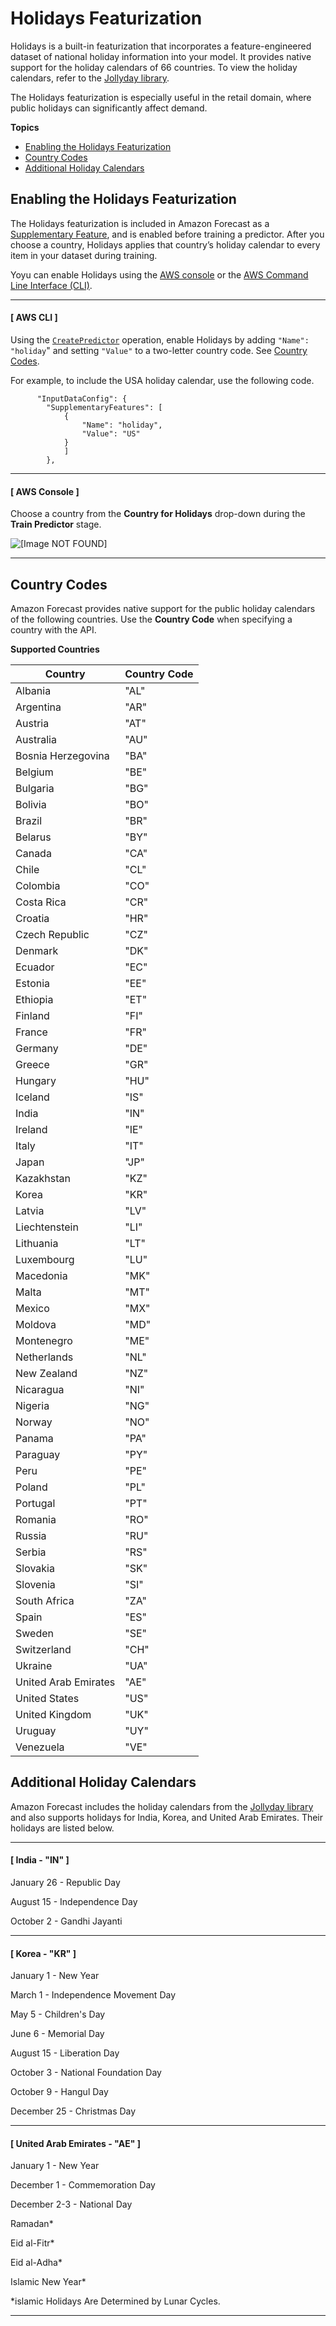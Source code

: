 # Holidays Featurization<a name="holidays"></a>

 Holidays is a built\-in featurization that incorporates a feature\-engineered dataset of national holiday information into your model\. It provides native support for the holiday calendars of 66 countries\. To view the holiday calendars, refer to the [Jollyday library](http://jollyday.sourceforge.net/data.html)\. 

 The Holidays featurization is especially useful in the retail domain, where public holidays can significantly affect demand\. 

**Topics**
+ [Enabling the Holidays Featurization](#enabling-holidays)
+ [Country Codes](#holidays-country-codes)
+ [Additional Holiday Calendars](#holiday-calendars)

## Enabling the Holidays Featurization<a name="enabling-holidays"></a>

The Holidays featurization is included in Amazon Forecast as a [Supplementary Feature](API_SupplementaryFeature.md), and is enabled before training a predictor\. After you choose a country, Holidays applies that country’s holiday calendar to every item in your dataset during training\.

 Yoyu can enable Holidays using the [AWS console](https://aws.amazon.com/console/) or the [AWS Command Line Interface \(CLI\)](https://aws.amazon.com/cli/)\.

------
#### [ AWS CLI ]

Using the [ `CreatePredictor`](API_CreatePredictor.md) operation, enable Holidays by adding `"Name": "holiday`" and setting `"Value"` to a two\-letter country code\. See [Country Codes](#holidays-country-codes)\.

For example, to include the USA holiday calendar, use the following code\.

```
      "InputDataConfig": {          
        "SupplementaryFeatures": [          
            {             
                "Name": "holiday",            
                "Value": "US"         
            }      
            ]   
        },
```

------
#### [ AWS Console ]

Choose a country from the **Country for Holidays** drop\-down during the **Train Predictor** stage\.

![\[Image NOT FOUND\]](http://docs.aws.amazon.com/forecast/latest/dg/images/holidays-dropdown.png)

------

## Country Codes<a name="holidays-country-codes"></a>

 Amazon Forecast provides native support for the public holiday calendars of the following countries\. Use the **Country Code** when specifying a country with the API\.


**Supported Countries**  

| Country | Country Code | 
| --- | --- | 
|   Albania   |   "AL"   | 
|   Argentina   |   "AR"   | 
|   Austria   |   "AT"   | 
|   Australia   |   "AU"   | 
|  Bosnia Herzegovina |   "BA"   | 
|   Belgium   |   "BE"   | 
|   Bulgaria   |   "BG"   | 
|   Bolivia   |   "BO"   | 
|   Brazil   |   "BR"   | 
|   Belarus   |   "BY"   | 
|   Canada   |   "CA"   | 
|   Chile   |   "CL"   | 
|   Colombia   |   "CO"   | 
|   Costa Rica  |   "CR"   | 
|   Croatia   |   "HR"   | 
|   Czech Republic   |   "CZ"   | 
|   Denmark   |   "DK"   | 
|   Ecuador   |   "EC"   | 
|   Estonia   |   "EE"   | 
|   Ethiopia   |   "ET"   | 
|   Finland   |   "FI"   | 
|   France   |   "FR"   | 
|   Germany   |   "DE"   | 
|   Greece   |   "GR"   | 
|   Hungary   |   "HU"   | 
|   Iceland   |   "IS"   | 
|   India   |   "IN"   | 
|   Ireland   |   "IE"   | 
|   Italy   |   "IT"   | 
|   Japan   |   "JP"   | 
|   Kazakhstan   |   "KZ"   | 
|   Korea   |   "KR"   | 
|   Latvia   |   "LV"   | 
|   Liechtenstein   |   "LI"   | 
|   Lithuania   |   "LT"   | 
|   Luxembourg   |   "LU"   | 
|   Macedonia   |   "MK"   | 
|   Malta   |   "MT"   | 
|   Mexico   |   "MX"   | 
|   Moldova   |   "MD"   | 
|   Montenegro   |   "ME"   | 
|   Netherlands   |   "NL"   | 
|   New Zealand  |   "NZ"   | 
|   Nicaragua   |   "NI"   | 
|   Nigeria   |   "NG"   | 
|   Norway   |   "NO"   | 
|   Panama   |   "PA"   | 
|   Paraguay   |   "PY"   | 
|   Peru   |   "PE"   | 
|   Poland   |   "PL"   | 
|   Portugal   |   "PT"   | 
|   Romania   |   "RO"   | 
|   Russia   |   "RU"   | 
|   Serbia   |   "RS"   | 
|   Slovakia   |   "SK"   | 
|   Slovenia   |   "SI"   | 
|   South Africa  |   "ZA"   | 
|   Spain   |   "ES"   | 
|   Sweden   |   "SE"   | 
|   Switzerland   |   "CH"   | 
|   Ukraine   |   "UA"   | 
|   United Arab Emirates  |   "AE"   | 
|   United States  |   "US"   | 
|   United Kingdom   |   "UK"   | 
|   Uruguay   |   "UY"   | 
|   Venezuela   |   "VE"   | 

## Additional Holiday Calendars<a name="holiday-calendars"></a>

Amazon Forecast includes the holiday calendars from the [Jollyday library](http://jollyday.sourceforge.net/data.html) and also supports holidays for India, Korea, and United Arab Emirates\. Their holidays are listed below\.

------
#### [ India \- "IN" ]

January 26 \- Republic Day 

August 15 \- Independence Day

October 2 \- Gandhi Jayanti

------
#### [ Korea \- "KR" ]

January 1 \- New Year 

March 1 \- Independence Movement Day 

May 5 \- Children's Day

June 6 \- Memorial Day

August 15 \- Liberation Day

October 3 \- National Foundation Day

October 9 \- Hangul Day

December 25 \- Christmas Day

------
#### [ United Arab Emirates \- "AE" ]

January 1 \- New Year 

December 1 \- Commemoration Day

December 2\-3 \- National Day

Ramadan\*

Eid al\-Fitr\*

Eid al\-Adha\*

Islamic New Year\*

\*islamic Holidays Are Determined by Lunar Cycles\.

------